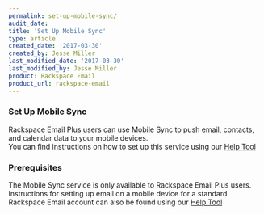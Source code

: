 ```yaml
---
permalink: set-up-mobile-sync/
audit_date:
title: 'Set Up Mobile Sync'
type: article
created_date: '2017-03-30'
created_by: Jesse Miller
last_modified_date: '2017-03-30'
last_modified_by: Jesse Miller
product: Rackspace Email
product_url: rackspace-email
---
```


### Set Up Mobile Sync

Rackspace Email Plus users can use Mobile Sync to push email, contacts, and calendar data to your mobile devices.  
You can find instructions on how to set up this service using our [Help Tool](https://emailhelp.rackspace.com/)

### Prerequisites

The Mobile Sync service is only available to Rackspace Email Plus users.  Instructions for setting up email on a mobile device for a standard Rackspace Email account can also be found using our [Help Tool](https://emailhelp.rackspace.com/) 
